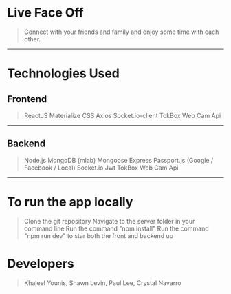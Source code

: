 # Live Face Off

> Connect with your friends and family and enjoy some time with each other.

*********************************

# Technologies Used

## Frontend

> ReactJS
> Materialize CSS
> Axios
> Socket.io-client
> TokBox Web Cam Api

*********************************

## Backend

> Node.js
> MongoDB (mlab)
> Mongoose
> Express
> Passport.js (Google / Facebook / Local)
> Socket.io
> Jwt
> TokBox Web Cam Api

*********************************

# To run the app locally

> Clone the git repository
> Navigate to the server folder in your command line
> Run the command "npm install"
> Run the command "npm run dev" to star both the front and backend up

# Developers

>Khaleel Younis, Shawn Levin, Paul Lee, Crystal Navarro
